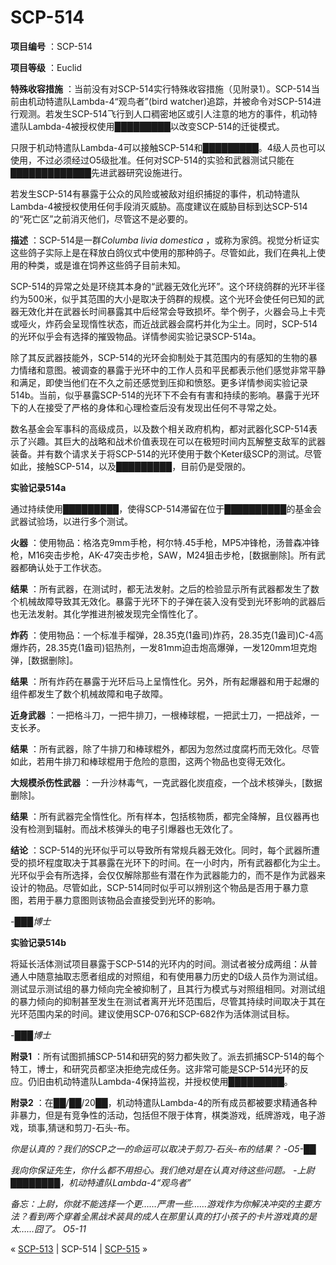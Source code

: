 # SCP-514
                        


**项目编号** ：SCP-514

**项目等级** ：Euclid

**特殊收容措施** ：当前没有对SCP-514实行特殊收容措施（见附录1）。SCP-514当前由机动特遣队Lambda-4“观鸟者”(bird watcher)追踪，并被命令对SCP-514进行观测。若发生SCP-514飞行到人口稠密地区或引人注意的地方的事件，机动特遣队Lambda-4被授权使用█████████以改变SCP-514的迁徙模式。

只限于机动特遣队Lambda-4可以接触SCP-514和█████████。4级人员也可以使用，不过必须经过O5级批准。任何对SCP-514的实验和武器测试只能在█████████████先进武器研究设施进行。

若发生SCP-514有暴露于公众的风险或被敌对组织捕捉的事件，机动特遣队Lambda-4被授权使用任何手段消灭威胁。高度建议在威胁目标到达SCP-514的“死亡区”之前消灭他们，尽管这不是必要的。

**描述** ：SCP-514是一群*Columba livia domestica* ，或称为家鸽。视觉分析证实这些鸽子实际上是在释放白鸽仪式中使用的那种鸽子。尽管如此，我们在典礼上使用的种类，或是谁在饲养这些鸽子目前未知。

SCP-514的异常之处是环绕其本身的“武器无效化光环”。这个环绕鸽群的光环半径约为500米，似乎其范围的大小是取决于鸽群的规模。这个光环会使任何已知的武器无效化并在武器长时间暴露其中后经常会导致损坏。举个例子，火器会马上卡壳或哑火，炸药会呈现惰性状态，而近战武器会腐朽并化为尘土。同时，SCP-514的光环似乎会有选择的摧毁物品。详情参阅实验记录SCP-514a。

除了其反武器技能外，SCP-514的光环会抑制处于其范围内的有感知的生物的暴力情绪和意图。被调查的暴露于光环中的工作人员和平民都表示他们感觉非常平静和满足，即使当他们在不久之前还感觉到压抑和愤怒。更多详情参阅实验记录514b。当前，似乎暴露SCP-514的光环下不会有有害和持续的影响。暴露于光环下的人在接受了严格的身体和心理检查后没有发现出任何不寻常之处。

数名基金会军事科的高级成员，以及数个相关政府机构，都对武器化SCP-514表示了兴趣。其巨大的战略和战术价值表现在可以在极短时间内瓦解整支敌军的武器装备。并有数个请求关于将SCP-514的光环使用于数个Keter级SCP的测试。尽管如此，接触SCP-514，以及█████████，目前仍是受限的。

**实验记录514a** 

通过持续使用█████████，使得SCP-514滞留在位于██████████的基金会武器试验场，以进行多个测试。

**火器** ：使用物品：格洛克9mm手枪，柯尔特.45手枪，MP5冲锋枪，汤普森冲锋枪，M16突击步枪，AK-47突击步枪，SAW，M24狙击步枪，[数据删除]。所有武器都确认处于工作状态。

**结果** ：所有武器，在测试时，都无法发射。之后的检验显示所有武器都发生了数个机械故障导致其无效化。暴露于光环下的子弹在装入没有受到光环影响的武器后也无法发射。其化学推进剂被发现完全惰性化了。

**炸药** ：使用物品：一个标准手榴弹，28.35克(1盎司)炸药，28.35克(1盎司)C-4高爆炸药，28.35克(1盎司)铝热剂，一发81mm迫击炮高爆弹，一发120mm坦克炮弹，[数据删除]。

**结果** ：所有炸药在暴露于光环后马上呈惰性化。另外，所有起爆器和用于起爆的组件都发生了数个机械故障和电子故障。

**近身武器** ：一把格斗刀，一把牛排刀，一根棒球棍，一把武士刀，一把战斧，一支长矛。

**结果** ：所有武器，除了牛排刀和棒球棍外，都因为忽然过度腐朽而无效化。尽管如此，若用牛排刀和棒球棍用于危险的意图，这两个物品也变得无效化。

**大规模杀伤性武器** ：一升沙林毒气，一克武器化炭疽疫，一个战术核弹头，[数据删除]。

**结果** ：所有武器完全惰性化。所有样本，包括核物质，都完全降解，且仪器再也没有检测到辐射。而战术核弹头的电子引爆器也无效化了。

**结论** ：SCP-514的光环似乎可以导致所有常规兵器无效化。同时，每个武器所遭受的损坏程度取决于其暴露在光环下的时间。在一小时内，所有武器都化为尘土。光环似乎会有所选择，会仅仅解除那些有潜在作为武器能力的，而不是作为武器来设计的物品。尽管如此，SCP-514同时似乎可以辨别这个物品是否用于暴力意图，若用于暴力意图则该物品会直接受到光环的影响。

*-███博士* 

**实验记录514b** 

将延长活体测试项目暴露于SCP-514的光环内的时间。测试者被分成两组：从普通人中随意抽取志愿者组成的对照组，和有使用暴力历史的D级人员作为测试组。测试显示测试组的暴力倾向完全被抑制了，且其行为模式与对照组相同。对测试组的暴力倾向的抑制甚至发生在测试者离开光环范围后，尽管其持续时间取决于其在光环范围内呆的时间。建议使用SCP-076和SCP-682作为活体测试目标。

-*███博士* 

**附录1** ：所有试图抓捕SCP-514和研究的努力都失败了。派去抓捕SCP-514的每个特工，博士，和研究员都坚决拒绝完成任务。这非常可能是SCP-514光环的反应。仍旧由机动特遣队Lambda-4保持监视，并授权使用█████████。

**附录2** ：在██/██/20██，机动特遣队Lambda-4的所有成员都被要求精通各种非暴力，但是有竞争性的活动，包括但不限于体育，棋类游戏，纸牌游戏，电子游戏，琐事,猜谜和剪刀-石头-布。

*你是认真的？我们的SCP之一的命运可以取决于剪刀-石头-布的结果？
-O5-██* 

*我向你保证先生，你什么都不用担心。我们绝对是在认真对待这些问题。
-上尉████████，机动特遣队Lambda-4“观鸟者”* 

*备忘：上尉，你就不能选择一个更……严肃一些……游戏作为你解决冲突的主要方法？看到两个穿着全黑战术装具的成人在那里认真的打小孩子的卡片游戏真的是太……囧了。
O5-11* 



« [SCP-513](/scp-513) | SCP-514 | [SCP-515](/scp-515) »





                    